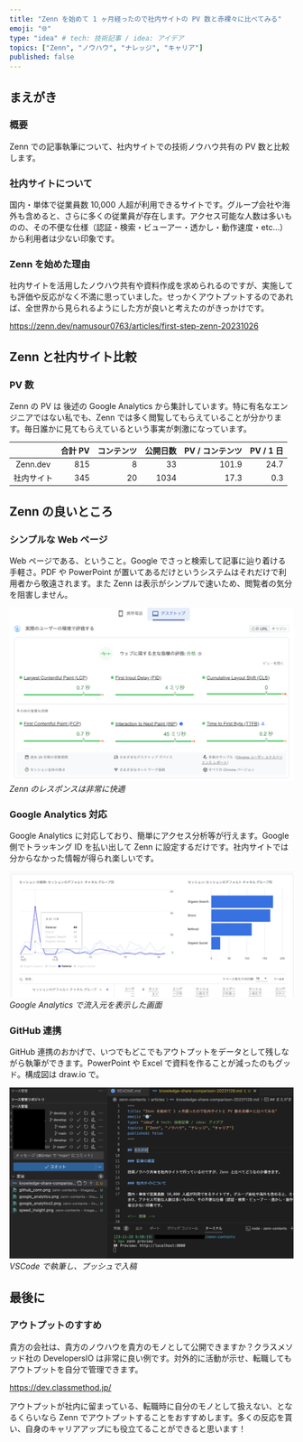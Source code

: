```yaml
---
title: "Zenn を始めて 1 ヶ月経ったので社内サイトの PV 数と赤裸々に比べてみる"
emoji: "🌐"
type: "idea" # tech: 技術記事 / idea: アイデア
topics: ["Zenn", "ノウハウ", "ナレッジ", "キャリア"]
published: false
---
```


## まえがき

### 概要

Zenn での記事執筆について、社内サイトでの技術ノウハウ共有の PV 数と比較します。

### 社内サイトについて

国内・単体で従業員数 10,000 人超が利用できるサイトです。グループ会社や海外も含めると、さらに多くの従業員が存在します。アクセス可能な人数は多いものの、その不便な仕様（認証・検索・ビューアー・透かし・動作速度・etc...）から利用者は少ない印象です。

### Zenn を始めた理由

社内サイトを活用したノウハウ共有や資料作成を求められるのですが、実施しても評価や反応がなく不満に思っていました。せっかくアウトプットするのであれば、全世界から見られるようにした方が良いと考えたのがきっかけです。

https://zenn.dev/namusour0763/articles/first-step-zenn-20231026

## Zenn と社内サイト比較

### PV 数

Zenn の PV は 後述の Google Analytics から集計しています。特に有名なエンジニアではない私でも、Zenn では多く閲覧してもらえていることが分かります。毎日誰かに見てもらえているという事実が刺激になっています。

|            | 合計 PV | コンテンツ | 公開日数 | PV / コンテンツ | PV / 1 日 |
| :--------: | ------: | ---------: | -------: | --------------: | --------: |
|  Zenn.dev  |     815 |          8 |       33 |           101.9 |      24.7 |
| 社内サイト |     345 |         20 |     1034 |            17.3 |       0.3 |

## Zenn の良いところ

### シンプルな Web ページ

Web ページである、ということ。Google でさっと検索して記事に辿り着ける手軽さ。PDF や PowerPoint が置いてあるだけというシステムはそれだけで利用者から敬遠されます。また Zenn は表示がシンプルで速いため、閲覧者の気分を阻害しません。

![Speed Insight](/images/knowledge-share-comparison-20231128/speed_insight.png)
*Zenn のレスポンスは非常に快適*

### Google Analytics 対応

Google Analytics に対応しており、簡単にアクセス分析等が行えます。Google 側でトラッキング ID を払い出して Zenn に設定するだけです。社内サイトでは分からなかった情報が得られ楽しいです。

![Google Analytics](/images/knowledge-share-comparison-20231128/google_analytics.png)
*Google Analytics で流入元を表示した画面*

### GitHub 連携

GitHub 連携のおかげで、いつでもどこでもアウトプットをデータとして残しながら執筆ができます。PowerPoint や Excel で資料を作ることが減ったのもグッド。構成図は draw.io で。

![GitHub](/images/knowledge-share-comparison-20231128/github_conn.png)
*VSCode で執筆し、プッシュで入稿*

## 最後に

### アウトプットのすすめ

貴方の会社は、貴方のノウハウを貴方のモノとして公開できますか？クラスメソッド社の DevelopersIO は非常に良い例です。対外的に活動が示せ、転職してもアウトプットを自分で管理できます。

https://dev.classmethod.jp/

アウトプットが社内に留まっている、転職時に自分のモノとして扱えない、となるくらいなら Zenn でアウトプットすることをおすすめします。多くの反応を貰い、自身のキャリアアップにも役立てることができると思います！
